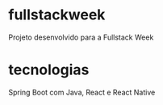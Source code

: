 # fullstackweek
Projeto desenvolvido para a Fullstack Week

# tecnologias
Spring Boot com Java, React e React Native

